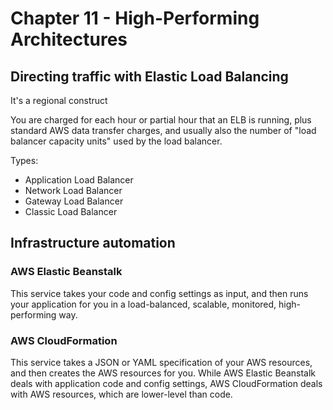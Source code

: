 # Chapter 11 - High-Performing Architectures

## Directing traffic with Elastic Load Balancing

It's a regional construct

You are charged for each hour or partial hour that an ELB is running, plus standard AWS data transfer charges, and usually also the number of "load balancer capacity units" used by the load balancer.

Types:
* Application Load Balancer
* Network Load Balancer
* Gateway Load Balancer
* Classic Load Balancer

## Infrastructure automation

### AWS Elastic Beanstalk

This service takes your code and config settings as input, and then runs your application for you in a load-balanced, scalable, monitored, high-performing way.

### AWS CloudFormation

This service takes a JSON or YAML specification of your AWS resources, and then creates the AWS resources for you. While AWS Elastic Beanstalk deals with application code and config settings, AWS CloudFormation deals with AWS resources, which are lower-level than code.
